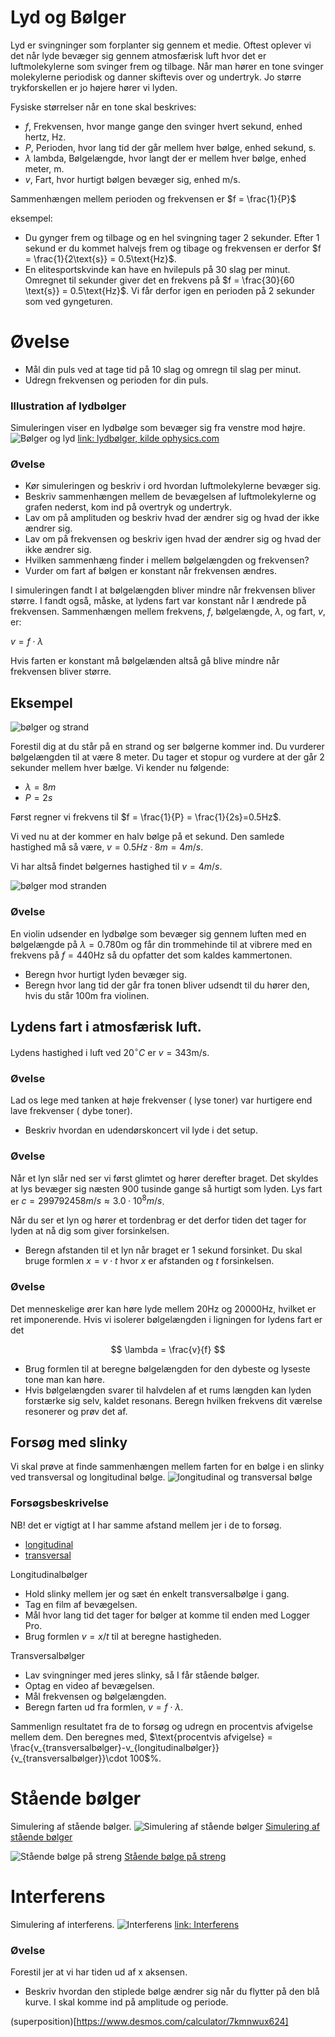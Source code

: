 # Lyd og Bølger
Lyd er svingninger som forplanter sig gennem et medie. Oftest oplever vi det når lyde bevæger sig gennem atmosfærisk luft hvor det er luftmolekylerne som svinger frem og tilbage. Når man hører en tone svinger molekylerne periodisk og danner skiftevis over og undertryk. Jo større trykforskellen er jo højere hører vi lyden.

Fysiske størrelser når en tone skal beskrives:
* $f$, Frekvensen, hvor mange gange den svinger hvert sekund, enhed hertz, Hz.
* $P$, Perioden, hvor lang tid der går mellem hver bølge, enhed sekund, s.
* $\lambda$ lambda, Bølgelængde, hvor langt der er mellem hver bølge, enhed meter, m.
* $v$, Fart, hvor hurtigt bølgen bevæger sig, enhed m/s.

Sammenhængen mellem perioden og frekvensen er
$f = \frac{1}{P}$

eksempel:
* Du gynger frem og tilbage og en hel svingning tager 2 sekunder. Efter 1 sekund er du kommet halvejs frem og tibage og frekvensen er derfor $f = \frac{1}{2\text{s}} = 0.5\text{Hz}$.
* En elitesportskvinde kan have en hvilepuls på 30 slag per minut. Omregnet til sekunder giver det en frekvens på $f = \frac{30}{60 \text{s}} = 0.5\text{Hz}$. Vi får derfor igen en perioden på 2 sekunder som ved gyngeturen.

# Øvelse
* Mål din puls ved at tage tid på 10 slag og omregn til slag per minut.
* Udregn frekvensen og perioden for din puls.

### Illustration af lydbølger
Simuleringen viser en lydbølge som bevæger sig fra venstre mod højre.
![Bølger og lyd](billeder/waveSound.png)
[link: lydbølger, kilde ophysics.com](https://www.geogebra.org/material/iframe/id/925705)
### Øvelse
* Kør simuleringen og beskriv i ord hvordan luftmolekylerne bevæger sig.
* Beskriv sammenhængen mellem de bevægelsen af luftmolekylerne og grafen nederst, kom ind på overtryk og undertryk.
* Lav om på amplituden og beskriv hvad der ændrer sig og hvad der ikke ændrer sig.
* Lav om på frekvensen og beskriv igen hvad der ændrer sig og hvad der ikke ændrer sig.
* Hvilken sammenhæng finder i mellem bølgelængden og frekvensen?
* Vurder om fart af bølgen er konstant når frekvensen ændres.

I simuleringen fandt I at bølgelængden bliver mindre når frekvensen bliver større. I fandt også, måske, at lydens fart var konstant når I ændrede på frekvensen. Sammenhængen mellem frekvens, $f$, bølgelængde, $\lambda$, og fart, $v$, er:

$v = f\cdot\lambda$

Hvis farten er konstant må bølgelænden altså gå blive mindre når frekvensen bliver større.

## Eksempel

![bølger og strand](billeder/wave.png)

Forestil dig at du står på en strand og ser bølgerne kommer ind. Du vurderer bølgelængden til at være 8 meter. Du tager et stopur og vurdere at der går 2 sekunder mellem hver bælge. Vi kender nu følgende:
* $\lambda = 8m$
* $P = 2s$

Først regner vi frekvens til $f = \frac{1}{P} = \frac{1}{2s}=0.5Hz$.

Vi ved nu at der kommer en halv bølge på et sekund. Den samlede hastighed må så være, $v = 0.5Hz\cdot 8m = 4m/s$.

Vi har altså findet bølgernes hastighed til $v = 4m/s$.

![bølger mod stranden](billeder/strand.png)

### Øvelse
En violin udsender en lydbølge som bevæger sig gennem luften med en bølgelængde på $\lambda = 0.780\text{m}$ og får din trommehinde til at vibrere med en frekvens på $f=440\text{Hz}$ så du opfatter det som kaldes kammertonen.

* Beregn hvor hurtigt lyden bevæger sig.
* Beregn hvor lang tid der går fra tonen bliver udsendt til du hører den, hvis du står $100\text{m}$ fra violinen. 


## Lydens fart i atmosfærisk luft.
Lydens hastighed i luft ved $20^\circ C$ er $v = 343\text{m/s}$.

### Øvelse
Lad os lege med tanken at høje frekvenser ( lyse toner) var hurtigere end lave frekvenser ( dybe toner).
* Beskriv hvordan en udendørskoncert vil lyde i det setup.

### Øvelse
Når et lyn slår ned ser vi først glimtet og hører derefter braget. Det skyldes at lys bevæger sig næsten $900$ tusinde gange så hurtigt som lyden. Lys fart er $c = 299792458 m/s \approx 3.0\cdot 10^8 m/s$.

Når du ser et lyn og hører et tordenbrag er det derfor tiden det tager for lyden at nå dig som giver forsinkelsen.
* Beregn afstanden til et lyn når braget er $1$ sekund forsinket. Du skal bruge formlen $x = v\cdot t$ hvor $x$ er afstanden og $t$ forsinkelsen.



### Øvelse
Det menneskelige ører kan høre lyde mellem 20Hz og 20000Hz, hvilket er ret imponerende. Hvis vi isolerer bølgelængden i ligningen for lydens fart er det

$$
\lambda = \frac{v}{f}
$$

* Brug formlen til at beregne bølgelængden for den dybeste og lyseste tone man kan høre.
* Hvis bølgelængden svarer til halvdelen af et rums længden kan lyden forstærke sig selv, kaldet resonans. Beregn hvilken frekvens dit værelse resonerer og prøv det af.

## Forsøg med slinky
Vi skal prøve at finde sammenhængen mellem farten for en bølge i en slinky ved transversal og longitudinal bølge.
![longitudinal og transversal bølge](billeder/longTransWave.jpg)

### Forsøgsbeskrivelse
NB! det er vigtigt at I har samme afstand mellem jer i de to forsøg.
* [longitudinal](https://youtu.be/0I9zmd3ZAag)
* [transversal](https://youtu.be/Ra4_vPdYW7k)

Longitudinalbølger
* Hold slinky mellem jer og sæt én enkelt transversalbølge i gang.
* Tag en film af bevægelsen.
* Mål hvor lang tid det tager for bølger at komme til enden med Logger Pro.
* Brug formlen $v = x/t$ til at beregne hastigheden.

Transversalbølger
* Lav svingninger med jeres slinky, så I får stående bølger.
* Optag en video af bevægelsen.
* Mål frekvensen og bølgelængden.
* Beregn farten ud fra formlen, $v = f\cdot\lambda$.

Sammenlign resultatet fra de to forsøg og udregn en procentvis afvigelse mellem dem. Den beregnes med,
$\text{procentvis afvigelse} = \frac{v_{transversalbølger}-v_{longitudinalbølger}}{v_{transversalbølger}}\cdot 100$%.


# Stående bølger
Simulering af stående bølger.
![Simulering af stående bølger](billeder/fundamental.png)
[Simulering af stående bølger](http://ophysics.com/waves6.html)

![Stående bølge på streng](billeder/waveString.png)
[Stående bølge på streng](http://ophysics.com/waves9.html)

# Interferens
Simulering af interferens.
![Interferens](billeder/interferens_1.png)
[link: Interferens](https://www.desmos.com/calculator/av4cypshx9)

### Øvelse
Forestil jer at vi har tiden ud af x aksensen.
* Beskriv hvordan den stiplede bølge ændrer sig når du flytter på den blå kurve. I skal komme ind på amplitude og periode.


(superposition)[https://www.desmos.com/calculator/7kmnwux624]
